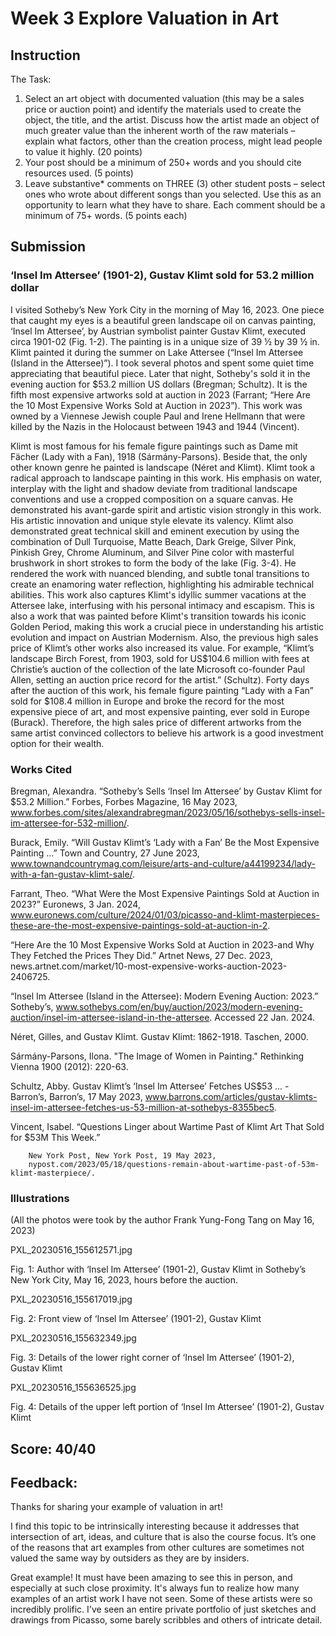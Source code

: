 # Week 3 Explore Valuation in Art
## Instruction

The Task:

1. Select an art object with documented valuation (this may be a sales price or auction point) and identify the materials used to create the object, the title, and the artist. Discuss how the artist made an object of much greater value than the inherent worth of the raw materials – explain what factors, other than the creation process, might lead people to value it highly. (20 points)
1. Your post should be a minimum of 250+ words and you should cite resources used. (5 points)
1. Leave substantive* comments on THREE (3) other student posts – select ones who wrote about different songs than you selected. Use this as an opportunity to learn what they have to share. Each comment should be a minimum of 75+ words. (5 points each)

## Submission
### ‘Insel Im Attersee’ (1901-2), Gustav Klimt sold for 53.2 million dollar

I visited Sotheby’s New York City in the morning of May 16, 2023. One piece that caught my eyes is a beautiful green landscape oil on canvas painting, ‘Insel Im Attersee’, by Austrian symbolist painter Gustav Klimt, executed circa 1901-02 (Fig. 1-2). The painting is in a unique size of 39 ½ by 39 ½ in. Klimt painted it during the summer on Lake Attersee (“Insel Im Attersee (Island in the Attersee)”). I took several photos and spent some quiet time appreciating that beautiful piece. Later that night, Sotheby's sold it in the evening auction for $53.2 million US dollars (Bregman; Schultz). It is the fifth most expensive artworks sold at auction in 2023 (Farrant; “Here Are the 10 Most Expensive Works Sold at Auction in 2023”). This work was owned by a Viennese Jewish couple Paul and Irene Hellmann that were killed by the Nazis in the Holocaust between 1943 and 1944 (Vincent).

Klimt is most famous for his female figure paintings such as Dame mit Fächer (Lady with a Fan), 1918 (Sármány-Parsons). Beside that, the only other known genre he painted is landscape (Néret and Klimt). Klimt took a radical approach to landscape painting in this work. His emphasis on water, interplay with the light and shadow deviate from traditional landscape conventions and use a cropped composition on a square canvas. He demonstrated his avant-garde spirit and artistic vision strongly in this work. His artistic innovation and unique style elevate its valency. Klimt also demonstrated great technical skill and eminent execution by using the combination of Dull Turquoise, Matte Beach, Dark Greige, Silver Pink, Pinkish Grey, Chrome Aluminum, and Silver Pine color with masterful brushwork in short strokes to form the body of the lake (Fig. 3-4). He rendered the work with nuanced blending, and subtle tonal transitions to create an enamoring water reflection, highlighting his admirable technical abilities. This work also captures Klimt's idyllic summer vacations at the Attersee lake, interfusing with his personal intimacy and escapism. This is also a work that was painted before Klimt's transition towards his iconic Golden Period, making this work a crucial piece in understanding his artistic evolution and impact on Austrian Modernism. Also, the previous high sales price of Klimt’s other works also increased its value. For example, “Klimt’s landscape Birch Forest, from 1903, sold for US$104.6 million with fees at Christie’s auction of the collection of the late Microsoft co-founder Paul Allen, setting an auction price record for the artist.” (Schultz). Forty days after the auction of this work, his female figure painting “Lady with a Fan” sold for $108.4 million in Europe and broke the record for the most expensive piece of art, and most expensive painting, ever sold in Europe (Burack). Therefore, the high sales price of different artworks from the same artist convinced collectors to believe his artwork is a good investment option for their wealth.  

### Works Cited
Bregman, Alexandra. “Sotheby’s Sells ‘Insel Im Attersee’ by Gustav Klimt for $53.2 Million.” Forbes, Forbes
        Magazine, 16 May 2023,
        www.forbes.com/sites/alexandrabregman/2023/05/16/sothebys-sells-insel-im-attersee-for-532-million/. 

Burack, Emily. “Will Gustav Klimt’s ‘Lady with a Fan’ Be the Most Expensive Painting ...” Town and Country,
        27 June 2023,
        www.townandcountrymag.com/leisure/arts-and-culture/a44199234/lady-with-a-fan-gustav-klimt-sale/. 

Farrant, Theo. “What Were the Most Expensive Paintings Sold at Auction in 2023?” Euronews, 3 Jan. 2024,
        www.euronews.com/culture/2024/01/03/picasso-and-klimt-masterpieces-these-are-the-most-expensive-paintings-sold-at-auction-in-2. 

“Here Are the 10 Most Expensive Works Sold at Auction in 2023-and Why They Fetched the Prices They Did.”
        Artnet News, 27 Dec. 2023, news.artnet.com/market/10-most-expensive-works-auction-2023-2406725. 

“Insel Im Attersee (Island in the Attersee): Modern Evening Auction: 2023.” Sotheby’s,
        www.sothebys.com/en/buy/auction/2023/modern-evening-auction/insel-im-attersee-island-in-the-attersee.
        Accessed 22 Jan. 2024.    

Néret, Gilles, and Gustav Klimt. Gustav Klimt: 1862-1918. Taschen, 2000.

Sármány-Parsons, Ilona. "The Image of Women in Painting." Rethinking Vienna 1900 (2012): 220-63.

Schultz, Abby. Gustav Klimt’s ‘Insel Im Attersee’ Fetches US$53 ... - Barron’s, Barron’s, 17 May 2023,
        www.barrons.com/articles/gustav-klimts-insel-im-attersee-fetches-us-53-million-at-sothebys-8355bec5. 

Vincent, Isabel. “Questions Linger about Wartime Past of Klimt Art That Sold for $53M This Week.”

        New York Post, New York Post, 19 May 2023,
        nypost.com/2023/05/18/questions-remain-about-wartime-past-of-53m-klimt-masterpiece/.

### Illustrations

(All the photos were took by the author Frank Yung-Fong Tang on May 16, 2023)

PXL_20230516_155612571.jpg

Fig. 1: Author with ‘Insel Im Attersee’ (1901-2), Gustav Klimt in Sotheby’s New York City, May 16, 2023, hours before the auction.

PXL_20230516_155617019.jpg

Fig. 2: Front view of ‘Insel Im Attersee’ (1901-2), Gustav Klimt

PXL_20230516_155632349.jpg

Fig. 3: Details of the lower right corner of ‘Insel Im Attersee’ (1901-2), Gustav Klimt

PXL_20230516_155636525.jpg

Fig. 4: Details of the upper left portion of ‘Insel Im Attersee’ (1901-2), Gustav Klimt

## Score: 40/40
## Feedback:
Thanks for sharing your example of valuation in art! 

I find this topic to be intrinsically interesting because it addresses that intersection of art, ideas, and culture that is also the course focus. It’s one of the reasons that art examples from other cultures are sometimes not valued the same way by outsiders as they are by insiders. 

Great example! It must have been amazing to see this in person, and especially at such close proximity. It's always fun to realize how many examples of an artist work I have not seen. Some of these artists were so incredibly prolific. I've seen an entire private portfolio of just sketches and drawings from Picasso, some barely scribbles and others of intricate detail.


